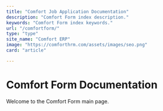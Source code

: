 ```yaml
---
title: "Comfort Job Application Documentation"
description: "Comfort Form index description."
keywords: "Comfort Form index keywords."
url: "/comfortform/"
type: "type"
site_name: "Comfort ERP"
image: "https://comforthrm.com/assets/images/seo.png"
card: "article"

---
```

# Comfort Form Documentation

Welcome to the Comfort Form main page.


